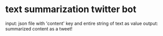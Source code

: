 # text summarization twitter bot

input: json file with 'content' key and entire string of text as value
output: summarized content as a tweet!